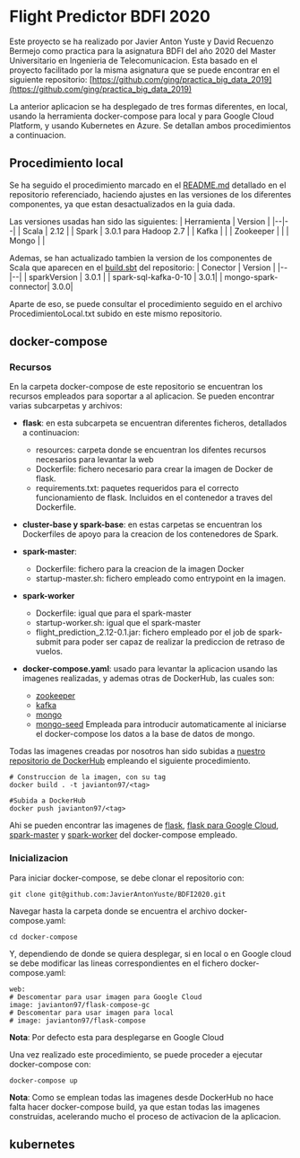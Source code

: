 # Flight Predictor BDFI 2020
Este proyecto se ha realizado por Javier Anton Yuste y David Recuenzo Bermejo como practica para la asignatura BDFI del año 2020 del Master Universitario en Ingenieria de Telecomunicacion. Esta basado en el proyecto facilitado por la misma asignatura que se puede encontrar en el siguiente repositorio: [https://github.com/ging/practica_big_data_2019](https://github.com/ging/practica_big_data_2019)

La anterior aplicacion se ha desplegado de tres formas diferentes, en local, usando la herramienta docker-compose para local y para Google Cloud Platform, y usando Kubernetes en Azure. Se detallan ambos procedimientos a continuacion.

## Procedimiento local
Se ha seguido el procedimiento marcado en el [README.md](https://github.com/ging/practica_big_data_2019/blob/master/README.md) detallado en el repositorio referenciado, haciendo ajustes en las versiones de los diferentes componentes, ya que estan desactualizados en la guia dada.

Las versiones usadas han sido las siguientes:
| Herramienta | Version |
|--|--|
| Scala | 2.12 |
| Spark | 3.0.1 para Hadoop 2.7 |
| Kafka |  |
| Zookeeper |  |
| Mongo |  |

Ademas, se han actualizado tambien la version de los componentes de Scala que aparecen en el [build.sbt](https://github.com/ging/practica_big_data_2019/blob/master/flight_prediction/build.sbt)  del repositorio:
| Conector | Version |
|--|--|
| sparkVersion | 3.0.1 |
| spark-sql-kafka-0-10 | 3.0.1|
| mongo-spark-connector|  3.0.0|

Aparte de eso, se puede consultar el procedimiento seguido en el archivo ProcedimientoLocal.txt subido en este mismo repositorio.

## docker-compose

### Recursos
En la carpeta docker-compose de este repositorio se encuentran los recursos empleados para soportar a al aplicacion. Se pueden encontrar varias subcarpetas y archivos:

 - **flask**: en esta subcarpeta se encuentran diferentes ficheros, detallados a continuacion:
   - resources: carpeta donde se encuentran los difentes recursos necesarios para levantar la web
   - Dockerfile: fichero necesario para crear la imagen de Docker de flask.
   - requirements.txt: paquetes requeridos para el correcto funcionamiento de flask. Incluidos en el contenedor a traves del Dockerfile.

 - **cluster-base y spark-base**: en estas carpetas se encuentran los Dockerfiles de apoyo para la creacion de los contenedores de Spark.
 - **spark-master**: 
   - Dockerfile: fichero para la creacion de la imagen Docker
   - startup-master.sh: fichero empleado como entrypoint en la imagen.
- **spark-worker**
   - Dockerfile: igual que para el spark-master
   - startup-worker.sh: igual que el spark-master
   - flight_prediction_2.12-0.1.jar: fichero empleado por el job de spark-submit para poder ser capaz de realizar la prediccion de retraso de vuelos.
 - **docker-compose.yaml**: usado para levantar la aplicacion usando las imagenes realizadas, y ademas otras de DockerHub, las cuales son:
   - [zookeeper](https://hub.docker.com/r/wurstmeister/zookeeper)
   - [kafka](https://hub.docker.com/r/wurstmeister/kafka)
   - [mongo](https://hub.docker.com/_/mongo)
   - [mongo-seed](https://hub.docker.com/r/fvilers/mongo-seed)
Empleada para introducir automaticamente al iniciarse el docker-compose los datos a la base de datos de mongo.

Todas las imagenes creadas por nosotros han sido subidas a [nuestro repositorio de DockerHub](https://hub.docker.com/u/javianton97) empleando el siguiente procedimiento.

    # Construccion de la imagen, con su tag
    docker build . -t javianton97/<tag>
    
    #Subida a DockerHub
    docker push javianton97/<tag>
  
 Ahi se pueden encontrar las imagenes de [flask](https://hub.docker.com/r/javianton97/flask-compose), [flask para Google Cloud](https://hub.docker.com/r/javianton97/flask-compose-gc), [spark-master](https://hub.docker.com/r/javianton97/spark-master) y [spark-worker](https://hub.docker.com/r/javianton97/spark-worker) del docker-compose empleado.

### Inicializacion
Para iniciar docker-compose, se debe clonar el repositorio con:

    git clone git@github.com:JavierAntonYuste/BDFI2020.git
 
Navegar hasta la carpeta donde se encuentra el archivo docker-compose.yaml:

    cd docker-compose
    
Y, dependiendo de donde se quiera desplegar, si en local o en Google cloud se debe modificar las lineas correspondientes en el fichero docker-compose.yaml:

    web:
    # Descomentar para usar imagen para Google Cloud
    image: javianton97/flask-compose-gc
    # Descomentar para usar imagen para local
    # image: javianton97/flask-compose
  
  **Nota**: Por defecto esta para desplegarse en Google Cloud
  
  Una vez realizado este procedimiento, se puede proceder a ejecutar docker-compose con:
  

    docker-compose up
  
 **Nota**: Como se emplean todas las imagenes desde DockerHub no hace falta hacer docker-compose build, ya que estan todas las imagenes construidas, acelerando mucho el proceso de activacion de la aplicacion.

## kubernetes
